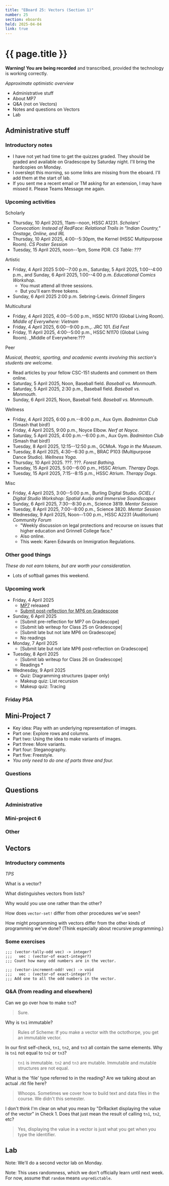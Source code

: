 ```yaml
---
title: "EBoard 25: Vectors (Section 1)"
number: 25
section: eboards
held: 2025-04-04
link: true
---
```

# {{ page.title }}

**Warning! You are being recorded** and transcribed, provided the technology
is working correctly.

_Approximate optimistic overview_

* Administrative stuff 
* About MP7
* Q&A (not on Vectors)
* Notes and questions on Vectors
* Lab

Administrative stuff
--------------------

### Introductory notes

* I have not yet had time to get the quizzes graded. They should be graded
  and available on Gradescope by Saturday night. I'll bring the hardcopies 
  on Monday.
* I overslept this morning, so some links are missing from the eboard. I'll
  add them at the start of lab.
* If you sent me a recent email or TM asking for an extension, I may have 
  missed it. Please Teams Message me again.

### Upcoming activities

Scholarly

* Thursday, 10 April 2025, 11am--noon, HSSC A1231.
  _Scholars' Convocation: Instead of RedFace: Relational Trails in "Indian Country," Onstage, Online, and IRL_
* Thursday, 10 April 2025, 4:00--5:30pm, the Kernel (HSSC Multipurpose Room).
  _CS Poster Session_
* Tuesday, 15 April 2025, noon--1pm, Some PDR.
  _CS Table: ???_

Artistic

* Friday, 4 April 2025 5:00--7:00 p.m., Saturday, 5 April 2025, 1:00--4:00 p.m.,
  and Sunday, 6 April 2025, 1:00--4:00 p.m.
  _Educational Comics Workshop_.
    * You must attend all three sessions.
    * But you'll earn three tokens.
* Sunday, 6 April 2025 2:00 p.m. Sebring-Lewis.
  _Grinnell Singers_

Multicultural

* Friday, 4 April 2025, 4:00--5:00 p.m., HSSC N1170 (Global Living Room).
  _Middle of Everywhere: Vietnam_
* Friday, 4 April 2025, 6:00--9:00 p.m.,. JRC 101.
  _Eid Fest_
* Friday, 11 April 2025, 4:00--5:00 p.m., HSSC N1170 (Global Living Room).
  _Middle of Everywhere:??? 

Peer

_Musical, theatric, sporting, and academic events involving this section's
students are welcome._

* Read articles by your fellow CSC-151 students and comment on them online.
* Saturday, 5 April 2025, Noon, Baseball field.
  _Baseball vs. Monmouth_.
* Saturday, 5 April 2025, 2:30 p.m., Baseball field.
  _Baseball vs. Monmouth_.
* Sunday, 6 April 2025, Noon, Baseball field.
  _Baseball vs. Monmouth_.

Wellness

* Friday, 4 April 2025, 6:00 p.m.--8:00 p.m., Aux Gym.
  _Badminton Club_ (Smash that bird!)
* Friday, 4 April 2025, 9:00 p.m., Noyce Elbow.
  _Nerf at Noyce_.
* Saturday, 5 April 2025, 4:00 p.m.--6:00 p.m., Aux Gym.
  _Badminton Club_ (Smash that bird!)
* Tuesday, 8 April 2025, 12:15--12:50 p.m., GCMoA.
  _Yoga in the Museum_.
* Tuesday, 8 April 2025, 4:30--6:30 p.m., 
  BRAC P103 (Multipurpose Dance Studio).
  _Wellness Yoga_.
* Thursday, 10 April 2025. ???. ???.
  _Forest Bathing._
* Tuesday, 15 April 2025, 5:00--6:00 p.m., HSSC Atrium.
  _Therapy Dogs_.
* Tuesday, 15 April 2025, 7:15--8:15 p.m., HSSC Atrium.
  _Therapy Dogs_.

Misc

* Friday, 4 April 2025, 3:00--5:00 p.m., Burling Digital Studio.
  _GCIEL / Digital Studio Workshop: Spatial Audio and Immersive Soundscapes_
* Sunday, 6 April 2025, 7:30--8:30 p.m., Science 3819. 
  _Mentor Session_
* Tuesday, 8 April 2025, 7:00--8:00 p.m., Science 3820.
  _Mentor Session_
* Wednesday, 9 April 2025, Noon--1:00 p.m., HSSC A2231 (Auditorium)
  _Community Forum_
    * "Weekly discussion on legal protections and recourse on issues 
      that higher education and Grinnell College face."
    * Also online.
    * This week: Karen Edwards on Immigration Regulations.

### Other good things

_These do not earn tokens, but are worth your consideration._

* Lots of softball games this weekend.

### Upcoming work

* Friday, 4 April 2025
    * [MP7](../mps/mp07) releaaed
    * [Submit post-reflection for MP6 on Gradescope](https://www.gradescope.com/courses/948769/assignments/5989932)
* Sunday, 6 April 2025
    * [Submit pre-reflection for MP7 on Gradescope]
    * [Submit lab writeup for Class 25 on Gradescope]
    * [Submit late but not late MP6 on Gradescope]
    * No readings
* Monday, 7 April 2025
    * [Submit late but not late MP6 post-reflection on Gradescope]
* Tuesday, 8 April 2025
    * [Submit lab writeup for Class 26 on Gradescope]
    * Readings
        * 
* Wednesday, 9 April 2025
    * Quiz: Diagramming structures (paper only)
    * Makeup quiz: List recursion
    * Makeup quiz: Tracing

### Friday PSA

Mini-Project 7
--------------

* Key idea: Play with an underlying representation of images.
* Part one: Explore rows and columns.
* Part two: Using the idea to make variants of images.
* Part three: More variants.
* Part four: Steganography.
* Part five: Freestyle.
* _You only need to do one of parts three and four._

### Questions

Questions
---------

### Administrative

### Mini-project 6

### Other

Vectors
-------

### Introductory comments

_TPS_

What is a vector?

What distinguishes vectors from lists?

Why would you use one rather than the other?

How does `vector-set!` differ from other procedures we've seen?

How might programming with vectors differ from the other kinds of programming we've done? (Think especially about recursive programming.)

### Some exercises

```
;;; (vector-tally-odd vec) -> integer?
;;;   vec : (vector-of exact-integer?)
;;; Count how many odd numbers are in the vector.
```

```
;;; (vector-increment-odd! vec) -> void
;;;   vec : (vector-of exact-integer?)
;;; Add one to all the odd numbers in the vector.
```

### Q&A (from reading and elsewhere)

Can we go over how to make `tn3`?

> Sure.

Why is `tn1` immutable?

> Rules of Scheme: If you make a vector with the octothorpe, you get an immutable vector.

In our first self-check, `tn1`, `tn2`, and `tn3` all contain the same
elements. Why is `tn1` not equal to `tn2` or `tn3`?

> `tn1` is immutable. `tn2` and `tn3` are mutable. Immutable and mutable
  structures are not equal.

What is the 'file' type referred to in the reading? Are we talking about an actual .rkt file here?

> Whoops. Sometimes we cover how to build text and data files in the course. We didn't this semester.

I don't think I'm clear on what you mean by "DrRacket displaying the value of the vector" in Check 1. Does that just mean the result of calling `tn1`, `tn2`, etc?

> Yes, displaying the value in a vector is just what you get when you type the identifier.



Lab
---

Note: We'll do a second vector lab on Monday.

Note: This uses randomness, which we don't officially learn until next
week. For now, assume that `random` means `unpredictable`.
